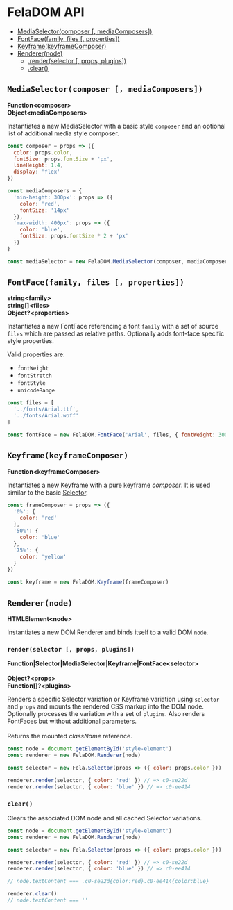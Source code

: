 # FelaDOM API

* [MediaSelector(composer [, mediaComposers])](#mediaselectorcomposer--mediacomposers)
* [FontFace(family, files [, properties])](#fontfacefamily-files--properties)
* [Keyframe(keyframeComposer)](#keyframekeyframecomposer)
* [Renderer(node)](#renderernode)
  * [.render(selector [, props, plugins])](#renderselector--props-plugins)
  * [.clear()](#clear)

## `MediaSelector(composer [, mediaComposers])`
**Function\<composer>**<br>
**Object\<mediaComposers>**

Instantiates a new MediaSelector with a basic style `composer` and an optional list of additional media style composer.
```javascript
const composer = props => ({
  color: props.color,
  fontSize: props.fontSize + 'px',
  lineHeight: 1.4,
  display: 'flex'
})

const mediaComposers = {
  'min-height: 300px': props => ({
    color: 'red',
    fontSize: '14px'
  }),
  'max-width: 400px': props => ({
    color: 'blue',
    fontSize: props.fontSize * 2 + 'px'
  })
}

const mediaSelector = new FelaDOM.MediaSelector(composer, mediaComposers)
```

## `FontFace(family, files [, properties])`
**string\<family>**<br>
**string[]\<files>**<br>
**Object?\<properties>**

Instantiates a new FontFace referencing a font `family` with a set of source `files` which are passed as relative paths. Optionally adds font-face specific style properties.

Valid properties are:
* `fontWeight`
* `fontStretch`
* `fontStyle`
* `unicodeRange`

```javascript
const files = [
  '../fonts/Arial.ttf',
  '../fonts/Arial.woff'
]

const fontFace = new FelaDOM.FontFace('Arial', files, { fontWeight: 300 })
```

## `Keyframe(keyframeComposer)`
**Function\<keyframeComposer>**

Instantiates a new Keyframe with a pure keyframe *composer*. It is used similar to the basic [Selector](Fela.md#selectorcomposer).

```javascript
const frameComposer = props => ({
  '0%': {
    color: 'red'
  },
  '50%': {
    color: 'blue'
  },
  '75%': {
    color: 'yellow'
  }
})

const keyframe = new FelaDOM.Keyframe(frameComposer)
```


## `Renderer(node)`
**HTMLElement\<node>**<br>

Instantiates a new DOM Renderer and binds itself to a valid DOM `node`.

### `render(selector [, props, plugins])`
**Function|Selector|MediaSelector|Keyframe|FontFace\<selector>**<br><br>
**Object?\<props>**<br>
**Function[]?\<plugins>**

Renders a specific Selector variation or Keyframe variation using `selector` and `props` and mounts the rendered CSS markup into the DOM node. Optionally processes the variation with a set of  `plugins`. Also renders FontFaces but without additional parameters.<br><br>
Returns the mounted *className* reference.
```javascript
const node = document.getElementById('style-element')
const renderer = new FelaDOM.Renderer(node)

const selector = new Fela.Selector(props => ({ color: props.color }))

renderer.render(selector, { color: 'red' }) // => c0-se22d
renderer.render(selector, { color: 'blue' }) // => c0-ee414
```

### `clear()`

Clears the associated DOM node and all cached Selector variations.
```javascript
const node = document.getElementById('style-element')
const renderer = new FelaDOM.Renderer(node)

const selector = new Fela.Selector(props => ({ color: props.color }))

renderer.render(selector, { color: 'red' }) // => c0-se22d
renderer.render(selector, { color: 'blue' }) // => c0-ee414

// node.textContent === .c0-se22d{color:red}.c0-ee414{color:blue}

renderer.clear()
// node.textContent === ''

```
